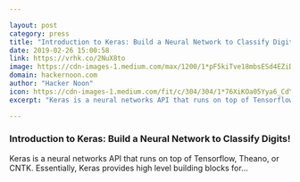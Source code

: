```yaml
---

layout: post
category: press
title: "Introduction to Keras: Build a Neural Network to Classify Digits!"
date: 2019-02-26 15:00:58
link: https://vrhk.co/2NuX8to
image: https://cdn-images-1.medium.com/max/1200/1*pF5kiTve18mbsESd4EZiDg.png
domain: hackernoon.com
author: "Hacker Noon"
icon: https://cdn-images-1.medium.com/fit/c/304/304/1*76XiKOa05Yya6_CdYX8pVg.jpeg
excerpt: "Keras is a neural networks API that runs on top of Tensorflow, Theano, or CNTK. Essentially, Keras provides high level building blocks for…"

---
```


### Introduction to Keras: Build a Neural Network to Classify Digits!

Keras is a neural networks API that runs on top of Tensorflow, Theano, or CNTK. Essentially, Keras provides high level building blocks for…